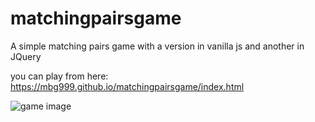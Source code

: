 # matchingpairsgame
A simple matching pairs game with a version in vanilla js and another in JQuery

you can play from here: https://mbg999.github.io/matchingpairsgame/index.html

<img src="https://i.imgur.com/CPlVDeM.png" alt="game image">
